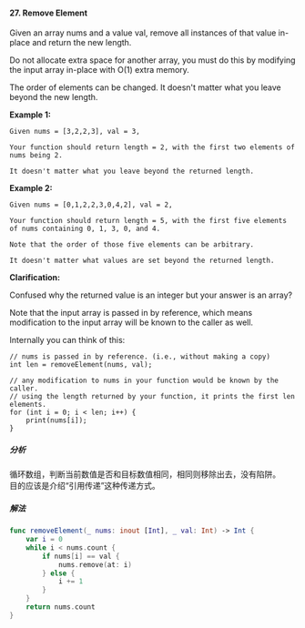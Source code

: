 #### 27. Remove Element<br>
Given an array nums and a value val, remove all instances of that value in-place and return the new length.<br>

Do not allocate extra space for another array, you must do this by modifying the input array in-place with O(1) extra memory.<br>

The order of elements can be changed. It doesn't matter what you leave beyond the new length.<br>

**Example 1:**<br>

```
Given nums = [3,2,2,3], val = 3,

Your function should return length = 2, with the first two elements of nums being 2.

It doesn't matter what you leave beyond the returned length.
```

**Example 2:**<br>

```
Given nums = [0,1,2,2,3,0,4,2], val = 2,

Your function should return length = 5, with the first five elements of nums containing 0, 1, 3, 0, and 4.

Note that the order of those five elements can be arbitrary.

It doesn't matter what values are set beyond the returned length.
```

**Clarification:**<br>

Confused why the returned value is an integer but your answer is an array?<br>

Note that the input array is passed in by reference, which means modification to the input array will be known to the caller as well.<br>

Internally you can think of this:<br>

```
// nums is passed in by reference. (i.e., without making a copy)
int len = removeElement(nums, val);

// any modification to nums in your function would be known by the caller.
// using the length returned by your function, it prints the first len elements.
for (int i = 0; i < len; i++) {
    print(nums[i]);
}
```

##### 分析<br>
循环数组，判断当前数值是否和目标数值相同，相同则移除出去，没有陷阱。<br>
目的应该是介绍“引用传递”这种传递方式。<br>

##### 解法<br>
```Swift
func removeElement(_ nums: inout [Int], _ val: Int) -> Int {
    var i = 0
    while i < nums.count {
        if nums[i] == val {
            nums.remove(at: i)
        } else {
            i += 1
        }
    }
    return nums.count
}
```